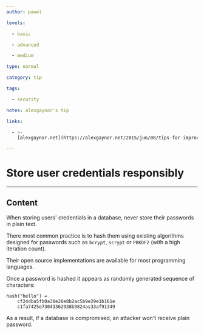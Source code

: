 ```yaml
---
author: pawel

levels:

  - basic

  - advanced

  - medium

type: normal

category: tip

tags:

  - security

notes: alexgaynor's tip

links:

  - >-
    [alexgaynor.net](https://alexgaynor.net/2015/jun/08/tips-for-improving-your-companys-security/){website}

---
```


# Store user credentials responsibly

---

## Content

When storing users' credentials in a database, never store their passwords in plain text.

There most common practice is to hash them using existing algorithms designed for passwords such as `bcrypt`, `scrypt` or `PBKDF2` (with a high iteration count).

Their open source implementations are available for most programming languages.

Once a password is hashed it appears as randomly generated sequence of characters:

```
hash("hello") =
    cf24dba5fb0a30e26e8b2ac5b9e29e1b161e
    c1fa7425e73043362938b9824as33af91349
```

As a result, if a database is compromised, an attacker won't receive plain password.
